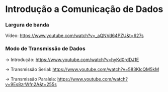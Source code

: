 # Introdução a Comunicação de Dados

### Largura de banda

Vídeo: https://www.youtube.com/watch?v=_aQNVd64PZU&t=627s

### Modo de Transmissão de Dados

-> Introdução: https://www.youtube.com/watch?v=hyKd0rdDJ1E

-> Transmissão Serial: https://www.youtube.com/watch?v=583KlcQM5kM

-> Transmissão Paralela: https://www.youtube.com/watch?v=9Es8zrWfn2A&t=255s


